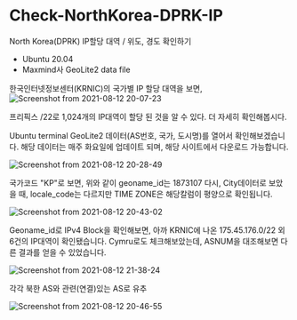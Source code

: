# Check-NorthKorea-DPRK-IP
North Korea(DPRK) IP할당 대역 / 위도, 경도 확인하기
 * Ubuntu 20.04
 * Maxmind사 GeoLite2 data file

한국인터넷정보센터(KRNIC)의 국가별 IP 할당 대역을 보면,
![Screenshot from 2021-08-12 20-07-23](https://user-images.githubusercontent.com/47383452/129186969-57c9a619-f3a3-49e9-8454-9bd5bd3775ce.png)

프리픽스 /22로 1,024개의 IP대역이 할당 된 것을 알 수 있다. 더 자세히 확인해봅시다.

Ubuntu terminal GeoLite2 데이터(AS번호, 국가, 도시명)를 열어서 확인해보겠습니다. 해당 데이터는 매주 화요일에 업데이트 되며, 해당 사이트에서 다운로드 가능합니다.

![Screenshot from 2021-08-12 20-28-49](https://user-images.githubusercontent.com/47383452/129189496-00130463-2617-4232-acfa-e6166b7e7413.png)

국가코드 "KP"로 보면, 위와 같이 geoname_id는 1873107
다시, City데이터로 보았을 때, locale_code는 다르지만 TIME ZONE은 해당칼럼이 평양으로 확인됩니다.

![Screenshot from 2021-08-12 20-43-02](https://user-images.githubusercontent.com/47383452/129191098-d1f4f686-e469-40ad-8e83-2b1c73bbe9e9.png)

Geoname_id로 IPv4 Block을 확인해보면, 아까 KRNIC에 나온 175.45.176.0/22 외 6건의 IP대역이 확인됐습니다.
Cymru로도 체크해보았는데, ASNUM을 대조해보면 다른 결과를 얻을 수 있었습니다.

![Screenshot from 2021-08-12 21-38-24](https://user-images.githubusercontent.com/47383452/129198120-5c7953df-5009-49ac-b81e-7cf77a1db767.png)

각각 북한 AS와 관련(연결)있는 AS로 유추

![Screenshot from 2021-08-12 20-46-55](https://user-images.githubusercontent.com/47383452/129191977-6efd9ced-de9f-4ae3-aa2e-c2f940dbaee3.png)
